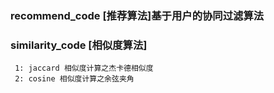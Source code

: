 ###  recommend_code [推荐算法]基于用户的协同过滤算法

###  similarity_code [相似度算法]
     1: jaccard 相似度计算之杰卡德相似度
     2: cosine 相似度计算之余弦夹角